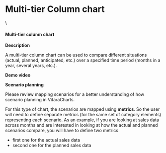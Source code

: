 # Multi-tier Column chart

\


#### Multi-tier column chart <a href="#multi-tier-column-chart" id="multi-tier-column-chart"></a>

**Description**

A multi-tier column chart can be used to compare different situations (actual, planned, anticipated, etc.) over a specified time period (months in a year, several years, etc.).

**Demo video**

**Scenario planning**

Please review mapping scenarios for a better understanding of how scenario planning in VitaraCharts.

For this type of chart, the scenarios are mapped using **metrics**. So the user will need to define separate metrics (for the same set of category elements) representing each scenario. As an example, if you are looking at sales data across months and are interested in looking at how the actual and planned scenarios compare, you will have to define two metrics

* first one for the actual sales data
* second one for the planned sales data
